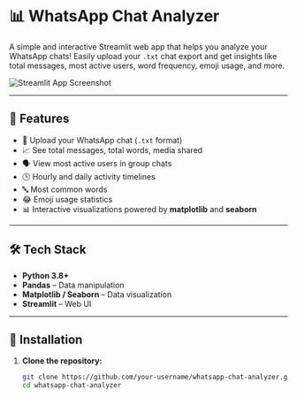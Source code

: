 # 📊 WhatsApp Chat Analyzer

A simple and interactive Streamlit web app that helps you analyze your WhatsApp chats! Easily upload your `.txt` chat export and get insights like total messages, most active users, word frequency, emoji usage, and more.

![Streamlit App Screenshot](https://drive.google.com/file/d/1RVB6L3xgFaSwojcx98U6AgVFf5XJxo25/view?usp=sharing) <!-- Replace with your own screenshot or remove -->
 
---

## 🚀 Features

- 📁 Upload your WhatsApp chat (`.txt` format)
- 📈 See total messages, total words, media shared
- 🗣 View most active users in group chats
- 🕒 Hourly and daily activity timelines
- 🔤 Most common words
- 😂 Emoji usage statistics
- 📊 Interactive visualizations powered by **matplotlib** and **seaborn**

---

## 🛠 Tech Stack

- **Python 3.8+**
- **Pandas** – Data manipulation
- **Matplotlib / Seaborn** – Data visualization
- **Streamlit** – Web UI

---

## 📂 Installation

1. **Clone the repository:**

   ```bash
   git clone https://github.com/your-username/whatsapp-chat-analyzer.git
   cd whatsapp-chat-analyzer

